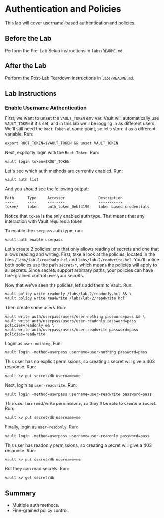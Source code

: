 # Authentication and Policies

This lab will cover username-based authentication and policies.

## Before the Lab

Perform the Pre-Lab Setup instructions in `labs/README.md`.

## After the Lab

Perform the Post-Lab Teardown instructions in `labs/README.md`.

## Lab Instructions

### Enable Username Authentication

First, we want to unset the `VAULT_TOKEN` env var. Vault will automatically use `VAULT_TOKEN` if it's set, and in this lab we'll be logging in as different users. We'll still need the `Root Token` at some point, so let's store it as a different variable. Run:

```
export ROOT_TOKEN=$VAULT_TOKEN && unset VAULT_TOKEN
```

Next, explicitly login with the `Root Token`. Run:

```
vault login token=$ROOT_TOKEN
```

Let's see which auth methods are currently enabled. Run:

```
vault auth list
```

And you should see the following output:

```
Path      Type     Accessor               Description
----      ----     --------               -----------
token/    token    auth_token_0ebf4196    token based credentials
```

Notice that `token` is the only enabled auth type. That means that any interaction with Vault requires a token.

To enable the `userpass` auth type, run:

```
vault auth enable userpass
```

Let's create 2 policies: one that only allows reading of secrets and one that allows reading and writing. First, take a look at the policies, located in the files `/labs/lab-2/readonly.hcl` and `labs/lab-2/readwrite.hcl`. You'll notice both policies use the path `secret/*`, which means the policies will apply to all secrets. Since secrets support arbitrary paths, your policies can have fine-grained control over your secrets.

Now that we've seen the policies, let's add them to Vault. Run:

```
vault policy write readonly /labs/lab-2/readonly.hcl && \
vault policy write readwrite /labs/lab-2/readwrite.hcl
```

Then create some users. Run:

```
vault write auth/userpass/users/user-nothing password=pass && \
vault write auth/userpass/users/user-readonly password=pass policies=readonly && \
vault write auth/userpass/users/user-readwrite password=pass policies=readwrite
```

Login as `user-nothing`. Run:

```
vault login -method=userpass username=user-nothing password=pass
```

This user has no explicit permissions, so creating a secret will give a 403 response. Run:

```
vault kv put secret/db username=me
```

Next, login as `user-readwrite`. Run:

```
vault login -method=userpass username=user-readwrite password=pass
```

This user has read/write permissions, so they'll be able to create a secret. Run:

```
vault kv put secret/db username=me
```

Finally, login as `user-readonly`. Run:

```
vault login -method=userpass username=user-readonly password=pass
```

This user has readonly permissions, so creating a secret will give a 403 response. Run:

```
vault kv put secret/db username=me
```

But they can read secrets. Run:

```
vault kv get secret/db
```

## Summary

- Multiple auth methods.
- Fine-grained policy control.

